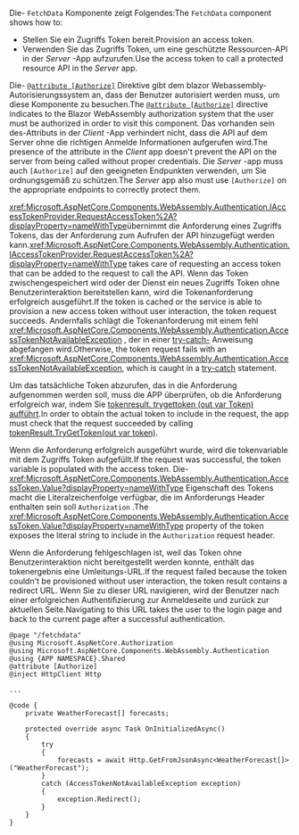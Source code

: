 <span data-ttu-id="8371d-101">Die- `FetchData` Komponente zeigt Folgendes:</span><span class="sxs-lookup"><span data-stu-id="8371d-101">The `FetchData` component shows how to:</span></span>

* <span data-ttu-id="8371d-102">Stellen Sie ein Zugriffs Token bereit.</span><span class="sxs-lookup"><span data-stu-id="8371d-102">Provision an access token.</span></span>
* <span data-ttu-id="8371d-103">Verwenden Sie das Zugriffs Token, um eine geschützte Ressourcen-API in der *Server* -App aufzurufen.</span><span class="sxs-lookup"><span data-stu-id="8371d-103">Use the access token to call a protected resource API in the *Server* app.</span></span>

<span data-ttu-id="8371d-104">Die- [`@attribute [Authorize]`](xref:mvc/views/razor#attribute) Direktive gibt dem blazor Webassembly-Autorisierungssystem an, dass der Benutzer autorisiert werden muss, um diese Komponente zu besuchen.</span><span class="sxs-lookup"><span data-stu-id="8371d-104">The [`@attribute [Authorize]`](xref:mvc/views/razor#attribute) directive indicates to the Blazor WebAssembly authorization system that the user must be authorized in order to visit this component.</span></span> <span data-ttu-id="8371d-105">Das vorhanden sein des-Attributs in der *Client* -App verhindert nicht, dass die API auf dem Server ohne die richtigen Anmelde Informationen aufgerufen wird.</span><span class="sxs-lookup"><span data-stu-id="8371d-105">The presence of the attribute in the *Client* app doesn't prevent the API on the server from being called without proper credentials.</span></span> <span data-ttu-id="8371d-106">Die *Server* -app muss auch `[Authorize]` auf den geeigneten Endpunkten verwenden, um Sie ordnungsgemäß zu schützen.</span><span class="sxs-lookup"><span data-stu-id="8371d-106">The *Server* app also must use `[Authorize]` on the appropriate endpoints to correctly protect them.</span></span>

<span data-ttu-id="8371d-107"><xref:Microsoft.AspNetCore.Components.WebAssembly.Authentication.IAccessTokenProvider.RequestAccessToken%2A?displayProperty=nameWithType>übernimmt die Anforderung eines Zugriffs Tokens, das der Anforderung zum Aufrufen der API hinzugefügt werden kann.</span><span class="sxs-lookup"><span data-stu-id="8371d-107"><xref:Microsoft.AspNetCore.Components.WebAssembly.Authentication.IAccessTokenProvider.RequestAccessToken%2A?displayProperty=nameWithType> takes care of requesting an access token that can be added to the request to call the API.</span></span> <span data-ttu-id="8371d-108">Wenn das Token zwischengespeichert wird oder der Dienst ein neues Zugriffs Token ohne Benutzerinteraktion bereitstellen kann, wird die Tokenanforderung erfolgreich ausgeführt.</span><span class="sxs-lookup"><span data-stu-id="8371d-108">If the token is cached or the service is able to provision a new access token without user interaction, the token request succeeds.</span></span> <span data-ttu-id="8371d-109">Andernfalls schlägt die Tokenanforderung mit einem fehl <xref:Microsoft.AspNetCore.Components.WebAssembly.Authentication.AccessTokenNotAvailableException> , der in einer [try-catch-](/dotnet/csharp/language-reference/keywords/try-catch) Anweisung abgefangen wird.</span><span class="sxs-lookup"><span data-stu-id="8371d-109">Otherwise, the token request fails with an <xref:Microsoft.AspNetCore.Components.WebAssembly.Authentication.AccessTokenNotAvailableException>, which is caught in a [try-catch](/dotnet/csharp/language-reference/keywords/try-catch) statement.</span></span>

<span data-ttu-id="8371d-110">Um das tatsächliche Token abzurufen, das in die Anforderung aufgenommen werden soll, muss die APP überprüfen, ob die Anforderung erfolgreich war, indem Sie [tokenresult. trygettoken (out var Token) aufführt](xref:Microsoft.AspNetCore.Components.WebAssembly.Authentication.AccessTokenResult.TryGetToken%2A).</span><span class="sxs-lookup"><span data-stu-id="8371d-110">In order to obtain the actual token to include in the request, the app must check that the request succeeded by calling [tokenResult.TryGetToken(out var token)](xref:Microsoft.AspNetCore.Components.WebAssembly.Authentication.AccessTokenResult.TryGetToken%2A).</span></span>

<span data-ttu-id="8371d-111">Wenn die Anforderung erfolgreich ausgeführt wurde, wird die tokenvariable mit dem Zugriffs Token aufgefüllt.</span><span class="sxs-lookup"><span data-stu-id="8371d-111">If the request was successful, the token variable is populated with the access token.</span></span> <span data-ttu-id="8371d-112">Die- <xref:Microsoft.AspNetCore.Components.WebAssembly.Authentication.AccessToken.Value?displayProperty=nameWithType> Eigenschaft des Tokens macht die Literalzeichenfolge verfügbar, die im Anforderungs Header enthalten sein soll `Authorization` .</span><span class="sxs-lookup"><span data-stu-id="8371d-112">The <xref:Microsoft.AspNetCore.Components.WebAssembly.Authentication.AccessToken.Value?displayProperty=nameWithType> property of the token exposes the literal string to include in the `Authorization` request header.</span></span>

<span data-ttu-id="8371d-113">Wenn die Anforderung fehlgeschlagen ist, weil das Token ohne Benutzerinteraktion nicht bereitgestellt werden konnte, enthält das tokenergebnis eine Umleitungs-URL.</span><span class="sxs-lookup"><span data-stu-id="8371d-113">If the request failed because the token couldn't be provisioned without user interaction, the token result contains a redirect URL.</span></span> <span data-ttu-id="8371d-114">Wenn Sie zu dieser URL navigieren, wird der Benutzer nach einer erfolgreichen Authentifizierung zur Anmeldeseite und zurück zur aktuellen Seite.</span><span class="sxs-lookup"><span data-stu-id="8371d-114">Navigating to this URL takes the user to the login page and back to the current page after a successful authentication.</span></span>

```razor
@page "/fetchdata"
@using Microsoft.AspNetCore.Authorization
@using Microsoft.AspNetCore.Components.WebAssembly.Authentication
@using {APP NAMESPACE}.Shared
@attribute [Authorize]
@inject HttpClient Http

...

@code {
    private WeatherForecast[] forecasts;

    protected override async Task OnInitializedAsync()
    {
        try
        {
            forecasts = await Http.GetFromJsonAsync<WeatherForecast[]>("WeatherForecast");
        }
        catch (AccessTokenNotAvailableException exception)
        {
            exception.Redirect();
        }
    }
}
```
